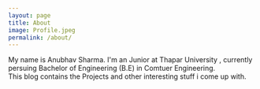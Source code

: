 ```yaml
---
layout: page
title: About
image: Profile.jpeg
permalink: /about/
---
```


My name is Anubhav Sharma. I'm an Junior at Thapar University , currently persuing Bachelor of Engineering (B.E) in Comtuer Engineering. <br>
This blog contains the Projects and other interesting stuff i come up with. 